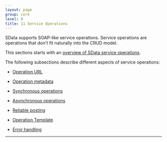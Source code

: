 ```yaml
---
layout: page
group: core
level: 0
title: 11 Service Operations
---
```


SData supports SOAP-like service operations. Service operations are
operations that don't fit naturally into the&nbsp;CRUD&nbsp;model.

This sections starts with an [overview of SData service
operations](../1101/ "11.1 Overview of Service Operations").

The following subsections describe different aspects of service operations:

*   [Operation URL](../1102/ "11.2 Operation URL")

*   [Operation metadata](../1103/ "11.3 Operation Metadata")

*   [Synchronous operations](../1104/ "11.4 Synchronous Operations")

*   [Asynchronous operations ](../1105/ "11.5 Asynchronous Operations")

*   [Reliable posting](../1106/ "11.6 Reliable Posting of Service Operation")

*   [Operation Template](../1107/ "11.7 Operation Template")

*   [Error handling](../1108/ "11.8 Service Operation Error Handling")

* * *